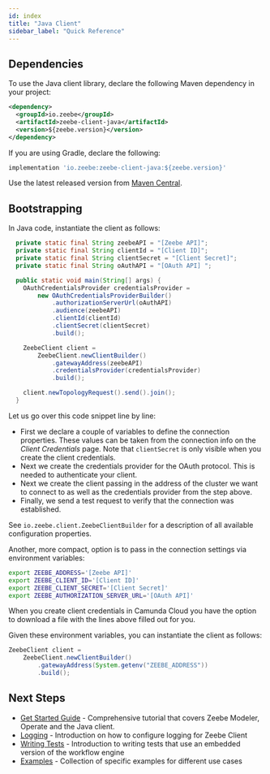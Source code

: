 ```yaml
---
id: index
title: "Java Client"
sidebar_label: "Quick Reference"
---
```


## Dependencies

To use the Java client library, declare the following Maven dependency in your project:

```xml
<dependency>
  <groupId>io.zeebe</groupId>
  <artifactId>zeebe-client-java</artifactId>
  <version>${zeebe.version}</version>
</dependency>
```

If you are using Gradle, declare the following:

```groovy
implementation 'io.zeebe:zeebe-client-java:${zeebe.version}'
```

Use the latest released version from [Maven Central](https://search.maven.org/artifact/io.zeebe/zeebe-client-java).

## Bootstrapping

In Java code, instantiate the client as follows:

```java
  private static final String zeebeAPI = "[Zeebe API]";
  private static final String clientId = "[Client ID]";
  private static final String clientSecret = "[Client Secret]";
  private static final String oAuthAPI = "[OAuth API] ";

  public static void main(String[] args) {
    OAuthCredentialsProvider credentialsProvider =
        new OAuthCredentialsProviderBuilder()
            .authorizationServerUrl(oAuthAPI)
            .audience(zeebeAPI)
            .clientId(clientId)
            .clientSecret(clientSecret)
            .build();

    ZeebeClient client =
        ZeebeClient.newClientBuilder()
            .gatewayAddress(zeebeAPI)
            .credentialsProvider(credentialsProvider)
            .build();

    client.newTopologyRequest().send().join();
  }
```

Let us go over this code snippet line by line:

- First we declare a couple of variables to define the connection properties. These values can be taken from the connection info on the _Client Credentials_ page. Note that `clientSecret` is only visible when you create the client credentials.
- Next we create the credentials provider for the OAuth protocol. This is needed to authenticate your client.
- Next we create the client passing in the address of the cluster we want to connect to as well as the credentials provider from the step above.
- Finally, we send a test request to verify that the connection was established.

See `io.zeebe.client.ZeebeClientBuilder` for a description of all available configuration properties.

Another, more compact, option is to pass in the connection settings via environment variables:

```bash
export ZEEBE_ADDRESS='[Zeebe API]'
export ZEEBE_CLIENT_ID='[Client ID]'
export ZEEBE_CLIENT_SECRET='[Client Secret]'
export ZEEBE_AUTHORIZATION_SERVER_URL='[OAuth API]'
```

When you create client credentials in Camunda Cloud you have the option to download a file with the lines above filled out for you.

Given these environment variables, you can instantiate the client as follows:

```java
ZeebeClient client =
    ZeebeClient.newClientBuilder()
        .gatewayAddress(System.getenv("ZEEBE_ADDRESS"))
        .build();
```

## Next Steps

- [Get Started Guide](get-started.md) - Comprehensive tutorial that covers Zeebe Modeler, Operate and the Java client.
- [Logging](logging.md) - Introduction on how to configure logging for Zeebe Client
- [Writing Tests](testing.md) - Introduction to writing tests that use an embedded version of the workflow engine
- [Examples](../java-client-examples/index.md) - Collection of specific examples for different use cases
